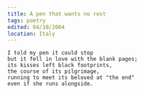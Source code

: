 ```yaml
---
title: A pen that wants no rest
tags: poetry
edited: 04/10/2004
location: Italy
---
```


    I told my pen it could stop
    but it fell in love with the blank pages;
    its kisses left black footprints,
    the course of its pilgrimage,
    running to meet its beloved at "the end"
    even if she runs alongside.


